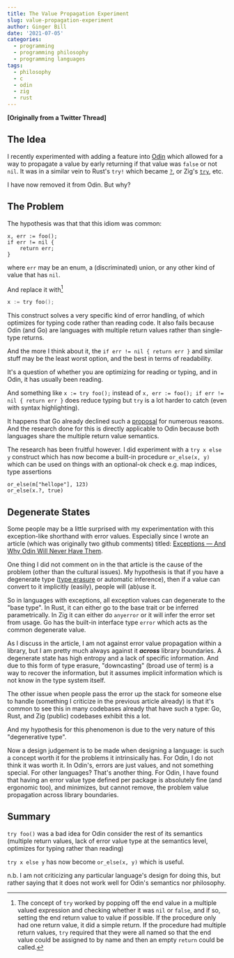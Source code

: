 ```yaml
---
title: The Value Propagation Experiment
slug: value-propagation-experiment
author: Ginger Bill
date: '2021-07-05'
categories:
  - programming
  - programming philosophy
  - programming languages
tags:
  - philosophy
  - c
  - odin
  - zig
  - rust
---
```


**[Originally from a Twitter Thread]**

## The Idea

I recently experimented with adding a feature into [Odin](https://odin-lang.org/) which allowed for a way to propagate a value by early returning if that value was `false` or not `nil`. It was in a similar vein to Rust's `try!` which became [`?`](https://doc.rust-lang.org/edition-guide/rust-2018/error-handling-and-panics/the-question-mark-operator-for-easier-error-handling.html), or Zig's [`try`](https://ziglang.org/documentation/master/#try), etc.

I have now removed it from Odin. But why?

## The Problem

The hypothesis was that that this idiom was common:

```odin
x, err := foo();
if err != nil {
    return err;
}
```

where `err` may be an enum, a (discriminated) union, or any other kind of value that has `nil`.

And replace it with[^implementation]

[^implementation]: The concept of `try` worked by popping off the end value in a multiple valued expression and checking whether it was `nil` or `false`, and if so, setting the end return value to value if possible. If the procedure only had one return value, it did a simple return. If the procedure had multiple return values, `try` required that they were all named so that the end value could be assigned to by name and then an empty `return` could be called.

```c
x := try foo();
```

This construct solves a very specific kind of error handling, of which optimizes for typing code rather than reading code. It also fails because Odin (and Go) are languages with multiple return values rather than single-type returns.

And the more I think about it, the `if err != nil { return err }` and similar stuff may be the least worst option, and the best in terms of readability.

It's a question of whether you are optimizing for reading or typing, and in Odin, it has usually been reading.

And something like `x := try foo();` instead of `x, err := foo(); if err != nil { return err }` does reduce typing but `try` is a lot harder to catch (even with syntax highlighting).

It happens that Go already declined such a [proposal](https://github.com/golang/go/issues/32437#issuecomment-512035919
) for numerous reasons. And the research done for this is directly applicable to Odin because both languages share the multiple return value semantics.

The research has been fruitful however. I did experiment with a `try x else y` construct which has now become a built-in procedure `or_else(x, y)` which can be used on things with an optional-ok check e.g. map indices, type assertions
```odin
or_else(m["hellope"], 123)
or_else(x.?, true)
```

## Degenerate States

Some people may be a little surprised with my experimentation with this exception-like shorthand with error values. Especially since I wrote an article (which was originally two github comments) titled: [Exceptions — And Why Odin Will Never Have Them](/article/2018/09/05/exceptions-and-why-odin-will-never-have-them/).

One thing I did not comment on in the that article is the cause of the problem (other than the cultural issues). My hypothesis is that if you have a degenerate type ([type erasure](https://en.wikipedia.org/wiki/Type_erasure) or automatic inference), then if a value can convert to it implicitly (easily), people will (ab)use it.

So in languages with exceptions, all exception values can degenerate to the "base type". In Rust, it can either go to the base trait or be inferred parametrically. In Zig it can either do `anyerror` or it will infer the error set from usage. Go has the built-in interface type `error` which acts as the common degenerate value.

As I discuss in the article, I am not against error value propagation within a library, but I am pretty much always against it **_across_** library boundaries. A degenerate state has high entropy and a lack of specific information. And due to this form of type erasure, "downcasting" (broad use of term) is a way to recover the information, but it assumes implicit information which is not know in the type system itself.

The other issue when people pass the error up the stack for someone else to handle (something I criticize in the previous article already) is that it's common to see this in many codebases already that have such a type: Go, Rust, and Zig (public) codebases exhibit this a lot.

And my hypothesis for this phenomenon is due to the very nature of this "degenerative type".

Now a design judgement is to be made when designing a language: is such a concept worth it for the problems it intrinsically has. For Odin, I do not think it was worth it. In Odin's, errors are just values, and not something special. For other languages? That's another thing. For Odin, I have found that having an error value type defined per package is absolutely fine (and ergonomic too), and minimizes, but cannot remove, the problem value propagation across library boundaries.

## Summary

`try foo()` was a bad idea for Odin consider the rest of its semantics (multiple return values, lack of error value type at the semantics level, optimizes for typing rather than reading)

`try x else y` has now become `or_else(x, y)` which is useful.


n.b. I am not criticizing any particular language's design for doing this, but rather saying that it does not work well for Odin's semantics nor philosophy.
